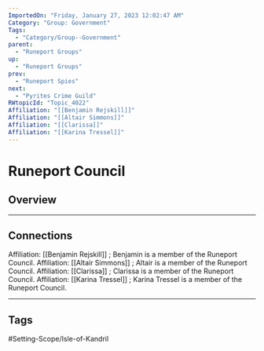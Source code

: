 ```yaml
---
ImportedOn: "Friday, January 27, 2023 12:02:47 AM"
Category: "Group: Government"
Tags:
  - "Category/Group--Government"
parent:
  - "Runeport Groups"
up:
  - "Runeport Groups"
prev:
  - "Runeport Spies"
next:
  - "Pyrites Crime Guild"
RWtopicId: "Topic_4022"
Affiliation: "[[Benjamin Rejskill]]"
Affiliation: "[[Altair Simmons]]"
Affiliation: "[[Clarissa]]"
Affiliation: "[[Karina Tressel]]"
---
```

# Runeport Council
## Overview
---
## Connections
Affiliation: [[Benjamin Rejskill]] ; Benjamin is a member of the Runeport Council.
Affiliation: [[Altair Simmons]] ; Altair is a member of the Runeport Council.
Affiliation: [[Clarissa]] ; Clarissa is a member of the Runeport Council.
Affiliation: [[Karina Tressel]] ; Karina Tressel is a member of the Runeport Council.


---
## Tags
#Setting-Scope/Isle-of-Kandril

